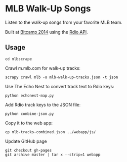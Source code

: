 # MLB Walk-Up Songs

Listen to the walk-up songs from your favorite MLB team.

Built at [Bitcamp 2014](https://bitca.mp/) using the [Rdio API](http://www.rdio.com/developers/).


## Usage

    cd mlbscrape

Crawl m.mlb.com for walk-up tracks:

    scrapy crawl mlb -o mlb-walk-up-tracks.json -t json

Use The Echo Nest to convert track text to Rdio keys:

    python echonest-map.py

Add Rdio track keys to the JSON file:

    python combine-json.py

Copy it to the web app:

    cp mlb-tracks-combined.json ../webapp/js/

Update GitHub page

    git checkout gh-pages
    git archive master | tar x --strip=1 webapp

